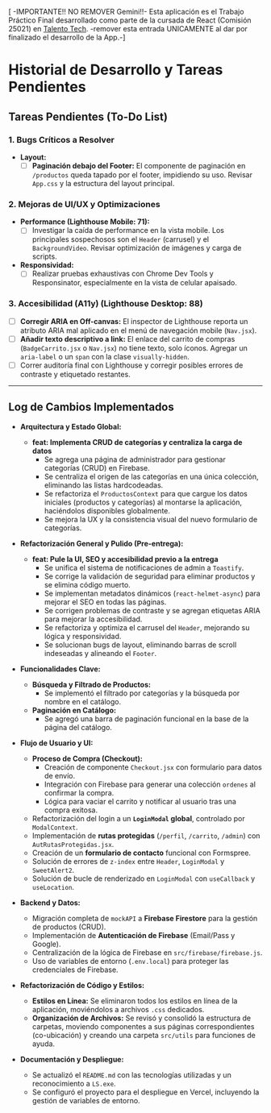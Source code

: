 [ -IMPORTANTE!! NO REMOVER Gemini!!- Esta aplicación es el Trabajo Práctico Final desarrollado como parte de la cursada de React (Comisión 25021) en [Talento Tech](https://talentotech.bue.edu.ar/#/). -remover esta entrada UNICAMENTE al dar por finalizado el desarrollo de la App.-]

# Historial de Desarrollo y Tareas Pendientes

## Tareas Pendientes (To-Do List)

### 1. Bugs Críticos a Resolver

*   **Layout:**
    *   [ ] **Paginación debajo del Footer:** El componente de paginación en `/productos` queda tapado por el footer, impidiendo su uso. Revisar `App.css` y la estructura del layout principal.

### 2. Mejoras de UI/UX y Optimizaciones

*   **Performance (Lighthouse Mobile: 71):**
    *   [ ] Investigar la caída de performance en la vista mobile. Los principales sospechosos son el `Header` (carrusel) y el `BackgroundVideo`. Revisar optimización de imágenes y carga de scripts.
*   **Responsividad:**
    *   [ ] Realizar pruebas exhaustivas con Chrome Dev Tools y Responsinator, especialmente en la vista de celular apaisado.

### 3. Accesibilidad (A11y) (Lighthouse Desktop: 88)

*   [ ] **Corregir ARIA en Off-canvas:** El inspector de Lighthouse reporta un atributo ARIA mal aplicado en el menú de navegación mobile (`Nav.jsx`).
*   [ ] **Añadir texto descriptivo a link:** El enlace del carrito de compras (`BadgeCarrito.jsx` o `Nav.jsx`) no tiene texto, solo íconos. Agregar un `aria-label` o un `span` con la clase `visually-hidden`.
*   [ ] Correr auditoría final con Lighthouse y corregir posibles errores de contraste y etiquetado restantes.

---

## Log de Cambios Implementados

*   **Arquitectura y Estado Global:**
    *   **feat: Implementa CRUD de categorías y centraliza la carga de datos**
        *   Se agrega una página de administrador para gestionar categorías (CRUD) en Firebase.
        *   Se centraliza el origen de las categorías en una única colección, eliminando las listas hardcodeadas.
        *   Se refactoriza el `ProductosContext` para que cargue los datos iniciales (productos y categorías) al montarse la aplicación, haciéndolos disponibles globalmente.
        *   Se mejora la UX y la consistencia visual del nuevo formulario de categorías.

*   **Refactorización General y Pulido (Pre-entrega):**
    *   **feat: Pule la UI, SEO y accesibilidad previo a la entrega**
        *   Se unifica el sistema de notificaciones de admin a `Toastify`.
        *   Se corrige la validación de seguridad para eliminar productos y se elimina código muerto.
        *   Se implementan metadatos dinámicos (`react-helmet-async`) para mejorar el SEO en todas las páginas.
        *   Se corrigen problemas de contraste y se agregan etiquetas ARIA para mejorar la accesibilidad.
        *   Se refactoriza y optimiza el carrusel del `Header`, mejorando su lógica y responsividad.
        *   Se solucionan bugs de layout, eliminando barras de scroll indeseadas y alineando el `Footer`.

*   **Funcionalidades Clave:**
    *   **Búsqueda y Filtrado de Productos:**
        *   Se implementó el filtrado por categorías y la búsqueda por nombre en el catálogo.
    *   **Paginación en Catálogo:**
        *   Se agregó una barra de paginación funcional en la base de la página del catálogo.

*   **Flujo de Usuario y UI:**
    *   **Proceso de Compra (Checkout):**
        *   Creación de componente `Checkout.jsx` con formulario para datos de envío.
        *   Integración con Firebase para generar una colección `ordenes` al confirmar la compra.
        *   Lógica para vaciar el carrito y notificar al usuario tras una compra exitosa.
    *   Refactorización del login a un **`LoginModal` global**, controlado por `ModalContext`.
    *   Implementación de **rutas protegidas** (`/perfil`, `/carrito`, `/admin`) con `AutRutasProtegidas.jsx`.
    *   Creación de un **formulario de contacto** funcional con Formspree.
    *   Solución de errores de `z-index` entre `Header`, `LoginModal` y `SweetAlert2`.
    *   Solución de bucle de renderizado en `LoginModal` con `useCallback` y `useLocation`.

*   **Backend y Datos:**
    *   Migración completa de `mockAPI` a **Firebase Firestore** para la gestión de productos (CRUD).
    *   Implementación de **Autenticación de Firebase** (Email/Pass y Google).
    *   Centralización de la lógica de Firebase en `src/firebase/firebase.js`.
    *   Uso de variables de entorno (`.env.local`) para proteger las credenciales de Firebase.

*   **Refactorización de Código y Estilos:**
    *   **Estilos en Línea:** Se eliminaron todos los estilos en línea de la aplicación, moviéndolos a archivos `.css` dedicados.
    *   **Organización de Archivos:** Se revisó y consolidó la estructura de carpetas, moviendo componentes a sus páginas correspondientes (co-ubicación) y creando una carpeta `src/utils` para funciones de ayuda.

*   **Documentación y Despliegue:**
    *   Se actualizó el `README.md` con las tecnologías utilizadas y un reconocimiento a `LS.exe`.
    *   Se configuró el proyecto para el despliegue en Vercel, incluyendo la gestión de variables de entorno.

<!-- Ayudamemoria para Gemini:
- Bug Paginación: El componente Paginacion.jsx queda debajo del Footer.jsx. Probablemente un problema de z-index o de flexbox en App.css. El .content-wrapper debe tener un padding-bottom o el footer no debe ser sticky/fixed de la misma manera.
- Perf Mobile (71): Investigar LCP. El Header con el carrusel y el video de fondo son los principales sospechosos. Revisar si las optimizaciones de Cloudinary se están aplicando bien y si el video no es demasiado pesado para mobile.
- Access Desktop (88):
    - Off-canvas ARIA: Revisar Nav.jsx y el Navbar.Toggle. Probablemente falte un `aria-controls` o el `aria-label` no es correcto.
    - Link sin texto: Es el ícono del carrito en Nav.jsx. Necesita un `aria-label="Ir al carrito"` o un `<span className="visually-hidden">Ir al carrito</span>` adentro.
-->
